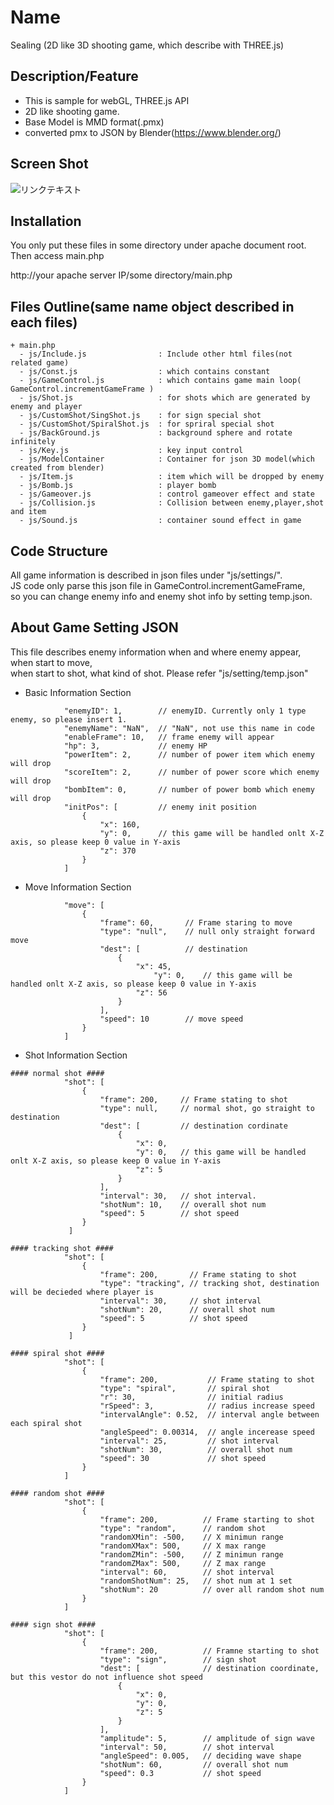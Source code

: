 Name
====
Sealing (2D like 3D shooting game, which describe with THREE.js)

## Description/Feature
+ This is sample for webGL, THREE.js API
+ 2D like shooting game.
+ Base Model is MMD format(.pmx)
+ converted pmx to JSON by Blender(https://www.blender.org/)

## Screen Shot
![リンクテキスト](http://i.imgur.com/LFkUOlg.jpg "タイトル")

## Installation
You only put these files in some directory under apache document root.  
Then access main.php

http://your apache server IP/some directory/main.php

## Files Outline(same name object described in each files)
```
+ main.php
  - js/Include.js                : Include other html files(not related game)
  - js/Const.js                  : which contains constant
  - js/GameControl.js            : which contains game main loop( GameControl.incrementGameFrame )
  - js/Shot.js                   : for shots which are generated by enemy and player
  - js/CustomShot/SingShot.js    : for sign special shot
  - js/CustomShot/SpiralShot.js  : for spriral special shot
  - js/BackGround.js             : background sphere and rotate infinitely
  - js/Key.js                    : key input control
  - js/ModelContainer            : Container for json 3D model(which created from blender)
  - js/Item.js                   : item which will be dropped by enemy
  - js/Bomb.js                   : player bomb 
  - js/Gameover.js               : control gameover effect and state
  - js/Collision.js              : Collision between enemy,player,shot and item 
  - js/Sound.js                  : container sound effect in game
```

## Code Structure
All game information is described in json files under "js/settings/".  
JS code only parse this json file in GameControl.incrementGameFrame,  
so you can change enemy info and enemy shot info by setting temp.json.  

## About Game Setting JSON 
This file describes enemy information when and where enemy appear, when start to move,  
when start to shot, what kind of shot. Please refer "js/setting/temp.json"


+ Basic Information Section  
```
            "enemyID": 1,        // enemyID. Currently only 1 type enemy, so please insert 1.  
            "enemyName": "NaN",  // "NaN", not use this name in code 
            "enableFrame": 10,   // frame enemy will appear  
            "hp": 3,             // enemy HP  
            "powerItem": 2,      // number of power item which enemy will drop  
            "scoreItem": 2,      // number of power score which enemy will drop  
            "bombItem": 0,       // number of power bomb which enemy will drop  
            "initPos": [         // enemy init position 
                {
                    "x": 160,
                    "y": 0,      // this game will be handled onlt X-Z axis, so please keep 0 value in Y-axis
                    "z": 370
                }
            ]
```

+ Move Information Section 
```
            "move": [
                {
                    "frame": 60,       // Frame staring to move
                    "type": "null",    // null only straight forward move 
                    "dest": [          // destination
                        {
                            "x": 45,
	                            "y": 0,    // this game will be handled onlt X-Z axis, so please keep 0 value in Y-axis
                            "z": 56
                        }
                    ],
                    "speed": 10        // move speed
                }
            ]
```

+ Shot Information Section  
```
#### normal shot ####
			"shot": [
                {
                    "frame": 200,     // Frame stating to shot
                    "type": null,     // normal shot, go straight to destination
                    "dest": [         // destination cordinate
                        {
                            "x": 0, 
                            "y": 0,   // this game will be handled onlt X-Z axis, so please keep 0 value in Y-axis
                            "z": 5
                        }
                    ],
                    "interval": 30,   // shot interval. 
                    "shotNum": 10,    // overall shot num
                    "speed": 5        // shot speed
                }
		     ]
```			
```
#### tracking shot ####
            "shot": [
                {
                    "frame": 200,       // Frame stating to shot
                    "type": "tracking", // tracking shot, destination will be decieded where player is
                    "interval": 30,     // shot interval
                    "shotNum": 20,      // overall shot num
                    "speed": 5          // shot speed
                }
		     ]
```		 
```
#### spiral shot ####
            "shot": [
                {
                    "frame": 200,           // Frame stating to shot
                    "type": "spiral",       // spiral shot
                    "r": 30,                // initial radius
                    "rSpeed": 3,            // radius increase speed
                    "intervalAngle": 0.52,  // interval angle between each spiral shot
                    "angleSpeed": 0.00314,  // angle incerease speed
                    "interval": 25,         // shot interval
                    "shotNum": 30,          // overall shot num
                    "speed": 30             // shot speed
                }
			]
```		 
```
#### random shot ####
            "shot": [
                {
                    "frame": 200,          // Frame starting to shot
                    "type": "random",      // random shot
                    "randomXMin": -500,    // X minimun range
                    "randomXMax": 500,     // X max range
                    "randomZMin": -500,    // Z minimun range
                    "randomZMax": 500,     // Z max range
                    "interval": 60,        // shot interval
                    "randomShotNum": 25,   // shot num at 1 set
                    "shotNum": 20          // over all random shot num
                }
			]
```		 
			 
```
#### sign shot ####
            "shot": [
                {
                    "frame": 200,          // Framne starting to shot 
                    "type": "sign",        // sign shot
                    "dest": [              // destination coordinate, but this vestor do not influence shot speed
                        {
                            "x": 0,
                            "y": 0,
                            "z": 5
                        }
                    ],
                    "amplitude": 5,        // amplitude of sign wave
                    "interval": 50,        // shot interval
                    "angleSpeed": 0.005,   // deciding wave shape
                    "shotNum": 60,         // overall shot num
                    "speed": 0.3           // shot speed
                }
            ]
```		 


